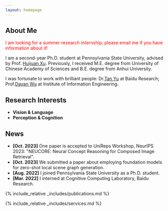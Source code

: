 ```yaml
---
layout: homepage
---
```


## About Me

<span style="color:red">I am looking for a summer research internship, please email me if you have information about it!</span>

I am a second-year Ph.D. student at Pennsylvania State University, advised by Prof. [Huijuan Xu](https://visionlanguagelab.github.io/). Previously, I received M.E. degree from University of Chinese Academy of Sciences and B.E. degree from Anhui University.

I was fortunate to work with brilliant people: Dr.[Tan Yu](https://sites.google.com/site/tanyuspersonalwebsite/) at Baidu Research; Prof.[Dayan Wu](https://scholar.google.com/citations?user=O6g-IHsAAAAJ) at Institute of Information Engineering.

## Research Interests

- **Vision & Language**
- **Perception & Cognition**

## News
- **[Oct. 2023]** One paper is accepted to UniReps Workshop, NeurIPS 2023: "NEUCORE: Neural Concept Reasoning for Composed Image Retrieval".
- **[Oct. 2023]** We submitted a paper about employing foundation models for zero-shot local scene graph generation.
- **[Aug. 2022]** I joined Pennsylvania State University as a Ph.D. student.
- **[Mar. 2022]** I interned at Cognitive Computing Laboratory, Baidu Research.

{% include_relative _includes/publications.md %}

{% include_relative _includes/services.md %}
